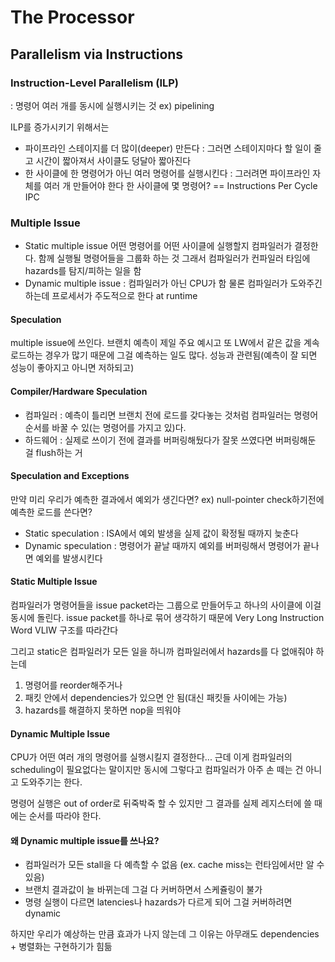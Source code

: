 # The Processor

## Parallelism via Instructions

### Instruction-Level Parallelism (ILP)

: 명령어 여러 개를 동시에 실행시키는 것 ex) pipelining



ILP를 증가시키기 위해서는 

* 파이프라인 스테이지를 더 많이(deeper) 만든다
  : 그러면 스테이지마다 할 일이 줄고 시간이 짧아져서 사이클도 덩달아 짧아진다
* 한 사이클에 한 명령어가 아닌 여러 명령어를 실행시킨다
  : 그러려면 파이프라인 자체를 여러 개 만들어야 한다
  한 사이클에 몇 명령어? == Instructions Per Cycle IPC



### Multiple Issue

* Static multiple issue
  어떤 명령어를 어떤 사이클에 실행할지 컴파일러가 결정한다. 함께 실행될 명령어들을 그룹화 하는 것 그래서 컴파일러가 컨파일러 타임에 hazards를 탐지/피하는 일을 함
* Dynamic multiple issue
  : 컴파일러가 아닌 CPU가 함 물론 컴파일러가 도와주긴 하는데 프로세서가 주도적으로 한다 at runtime

#### Speculation

multiple issue에 쓰인다.
브랜치 예측이 제일 주요 예시고 또 LW에서 같은 값을 계속 로드하는 경우가 많기 때문에 그걸 예측하는 일도 많다. 성능과 관련됨(예측이 잘 되면 성능이 좋아지고 아니면 저하되고)

#### Compiler/Hardware Speculation

* 컴파일러
  : 예측이 틀리면 브랜치 전에 로드를 갖다놓는 것처럼 컴파일러는 명령어 순서를 바꿀 수 있(는 명령어를 가지고 있)다.
* 하드웨어
  : 실제로 쓰이기 전에 결과를 버퍼링해뒀다가 잘못 쓰였다면 버퍼링해둔 걸 flush하는 거

#### Speculation and Exceptions

만약 미리 우리가 예측한 결과에서 예외가 생긴다면?
ex) null-pointer check하기전에 예측한 로드를 쓴다면?

* Static speculation
  : ISA에서 예외 발생을 실제 값이 확정될 때까지 늦춘다
* Dynamic speculation
  : 명령어가 끝날 때까지 예외를 버퍼링해서 명령어가 끝나면 예외를 발생시킨다



#### Static Multiple Issue

컴파일러가 명령어들을 issue packet라는 그룹으로 만들어두고 하나의 사이클에 이걸 동시에 돌린다. issue packet를 하나로 묶어 생각하기 때문에 Very Long Instruction Word VLIW 구조를 따라간다

그리고 static은 컴파일러가 모든 일을 하니까 컴파일러에서 hazards를 다 없애줘야 하는데

1. 명령어를 reorder해주거나
2. 패킷 안에서 dependencies가 있으면 안 됨(대신 패킷들 사이에는 가능)
3. hazards를 해결하지 못하면 nop을 띄워야



#### Dynamic Multiple Issue

CPU가 어떤 여러 개의 명령어를 실행시킬지 결정한다... 근데 이게 컴파일러의 scheduling이 필요없다는 말이지만 동시에 그렇다고 컴파일러가 아주 손 떼는 건 아니고 도와주기는 한다.

명령어 실행은 out of order로 뒤죽박죽 할 수 있지만 그 결과를 실제 레지스터에 쓸 때에는 순서를 따라야 한다.



#### 왜 Dynamic multiple issue를 쓰나요?

* 컴파일러가 모든 stall을 다 예측할 수 없음 (ex. cache miss는 런타임에서만 알 수 있음)
* 브랜치 결과값이 늘 바뀌는데 그걸 다 커버하면서 스케쥴링이 불가
* 명령 실행이 다르면 latencies나 hazards가 다르게 되어 그걸 커버하려면 dynamic

하지만 우리가 예상하는 만큼 효과가 나지 않는데 그 이유는 아무래도 dependencies + 병렬화는 구현하기가 힘듦